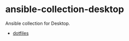 # ansible-collection-desktop
Ansible collection for Desktop.

- [dotfiles](https://github.com/szorfein/ansible-collection-desktop/tree/main/roles/dotfiles)
